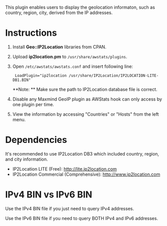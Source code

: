 This plugin enables users to display the geolocation informaton, such as country, region, city, derived from the IP addresses.

Instructions
============

1. Install **Geo::IP2Location** libraries from CPAN.
2. Upload **ip2location.pm** to `/usr/share/awstats/plugins`.
3. Open `/etc/awstats/awstats.conf` and insert following line:

        LoadPlugin="ip2location /usr/share/IP2Location/IP2LOCATION-LITE-DB1.BIN"

    **Note: ** Make sure the path to IP2Location database file is correct.

4. Disable any Maxmind GeoIP plugin as AWStats hook can only access by one plugin per time.

5. View the information by accessing "Countries" or "Hosts" from the left menu.
   
   
Dependencies
============
It's recommended to use IP2Location DB3 which included country, region, and city information.
* IP2Location LITE (Free): http://lite.ip2location.com
* IP2Location Commercial (Comprehensive): http://www.ip2location.com


IPv4 BIN vs IPv6 BIN
====================
Use the IPv4 BIN file if you just need to query IPv4 addresses.

Use the IPv6 BIN file if you need to query BOTH IPv4 and IPv6 addresses.

